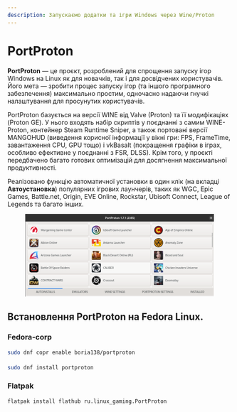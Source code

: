 ```yaml
---
description: Запускаємо додатки та ігри Windows через Wine/Proton
---
```


# PortProton

**PortProton** — це проєкт, розроблений для спрощення запуску ігор Windows на Linux як для новачків, так і для досвідчених користувачів. Його мета — зробити процес запуску ігор (та іншого програмного забезпечення) максимально простим, одночасно надаючи гнучкі налаштування для просунутих користувачів.

PortProton базується на версії WINE від Valve (Proton) та її модифікаціях (Proton GE). У нього входять набір скриптів у поєднанні з самим WINE-Proton, контейнер Steam Runtime Sniper, а також портовані версії MANGOHUD (виведення корисної інформації у вікні гри: FPS, FrameTime, завантаження CPU, GPU тощо) і vkBasalt (покращення графіки в іграх, особливо ефективне у поєднанні з FSR, DLSS). Крім того, у проєкті передбачено багато готових оптимізацій для досягнення максимальної продуктивності.

Реалізовано функцію автоматичної установки в один клік (на вкладці **Автоустановка**) популярних ігрових лаунчерів, таких як WGC, Epic Games, Battle.net, Origin, EVE Online, Rockstar, Ubisoft Connect, League of Legends та багато інших.

<figure><img src="../../.gitbook/assets/image (1) (1) (1) (1) (1).png" alt=""><figcaption></figcaption></figure>

## Встановлення **PortProton** на Fedora Linux.

### Fedora-corp

```bash
sudo dnf copr enable boria138/portproton

sudo dnf install portproton
```

### Flatpak

```bash
flatpak install flathub ru.linux_gaming.PortProton
```
